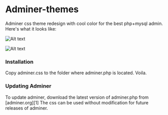 # Adminer-themes
Adminer css theme redesign with cool color for the best php+mysql admin. Here's what it looks like:

![Alt text](https://s9.postimg.org/uv1jo54e7/Screenshot_1.png?raw=true "Title")

![Alt text](https://s9.postimg.org/5c97b7d59/Screenshot_2.png?raw=true "Title")

### Installation
Copy adminer.css to the folder where adminer.php is located. Voila.

### Updating Adminer

To update adminer, download the latest version of adminer.php from [adminer.org][1] The css can be used without modification for future releases of adminer.
